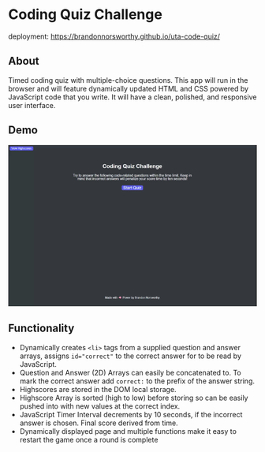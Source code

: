 # Coding Quiz Challenge

deployment: https://brandonnorsworthy.github.io/uta-code-quiz/

## About
Timed coding quiz with multiple-choice questions. This app will run in the browser and will feature dynamically updated HTML and CSS powered by JavaScript code that you write. It will have a clean, polished, and responsive user interface.

## Demo
![gif of demo](/assets/images/demo_desktop.gif)

## Functionality
- Dynamically creates ```<li>``` tags from a supplied question and answer arrays, assigns ```id="correct"``` to the correct answer for to be read by JavaScript.
- Question and Answer (2D) Arrays can easily be concatenated to. To mark the correct answer add ```correct:``` to the prefix of the answer string.
- Highscores are stored in the DOM local storage.
- Highscore Array is sorted (high to low) before storing so can be easily pushed into with new values at the correct index.
- JavaScript Timer Interval decrements by 10 seconds, if the incorrect answer is chosen. Final score derived from time.
- Dynamically displayed page and multiple functions make it easy to restart the game once a round is complete